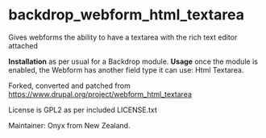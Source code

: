# backdrop_webform_html_textarea
Gives webforms the ability to have a textarea with the rich text editor attached

**Installation** as per usual for a Backdrop module.
**Usage** once the module is enabled, the Webform has another field type it can use: Html Textarea.

Forked, converted and patched from https://www.drupal.org/project/webform_html_textarea 

License is GPL2 as per included LICENSE.txt

Maintainer: Onyx from New Zealand.
